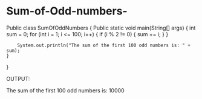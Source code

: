# Sum-of-Odd-numbers-
Public class SumOfOddNumbers {
    Public static void main(String[] args) {
        int sum = 0;
        for (int i = 1; i <= 100; i++) {
            if (i % 2 != 0) { 
                sum += i;
            }
        }

        System.out.println("The sum of the first 100 odd numbers is: " + sum);
    }
}

OUTPUT:

The sum of the first 100 odd numbers is: 10000
